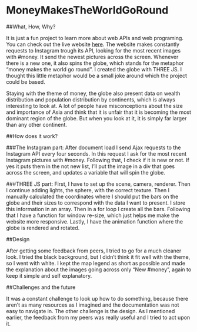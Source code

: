 # MoneyMakesTheWorldGoRound

##What, How, Why?

It is just a fun project to learn more about web APIs and web programing. You can check out the live website [here](http://gc1569.nyuad.im/MoneyMakesTheWorld/). The website makes constantly requests to Instagram trough its API, looking for the most recent images with #money. It send the newest pictures across the screen. Whenever there is a new one, it also spins the globe, which stands for the metaphor “money makes the world go round”. I created the globe with THREE JS. I thought this little metaphor would be a small joke around which the project could be based.

Staying with the theme of money, the globe also present data on wealth distribution and population distribution by continents, which is always interesting to look at. A lot of people have misconceptions about the size and importance of Asia and think that it is unfair that it is becoming the most dominant region of the globe. But when you look at it, it is simply far larger than any other continent.

##How does it work?

###The Instagram part:
After document load I send Ajax requests to the Instagram API every four seconds. In this request I ask for the most recent Instagram pictures with #money. Following that, I check if it is new or not. If yes it puts them in the not new list, I’ll put the image in a div that goes across the screen, and updates a variable that will spin the globe.

###THREE JS part:
First, I have to set up the scene, camera, renderer. Then I continue adding lights, the sphere, with the correct texture. Then I manually calculated the coordinates where I should put the bars on the globe and their sizes to correspond with the data I want to present. I store this information in an array. Then in a for loop I create all the bars. Following that I have a function for window re-size, which just helps me make the website more responsive. Lastly, I have the animation function where the globe is rendered and rotated.

##Design

After getting some feedback from peers, I tried to go for a much cleaner look. I tried the black background, but I didn’t think it fit well with the theme, so I went with white. I kept the map legend as short as possible and made the explanation about the images going across only “New #money”, again to keep it simple and self explanatory.

##Challenges and the future

It was a constant challenge to look up how to do something, because there aren’t as many resources as I imagined and the documentation was not easy to navigate in. The other challenge is the design. As I mentioned earlier, the feedback from my peers was really useful and I tried to act upon it.
